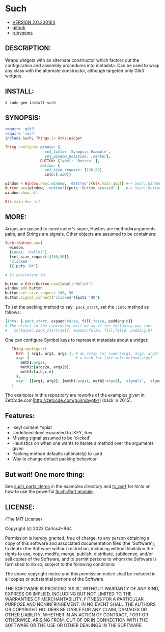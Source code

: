 # Such

* [VERSION 2.0.230104](https://github.com/carlosjhr64/such/releases)
* [github](https://www.github.com/carlosjhr64/such)
* [rubygems](https://rubygems.org/gems/such)

## DESCRIPTION:

Wraps widgets with an alternate constructor
which factors out the configuration and assembly procedures into metadata.
Can be used to wrap any class with the alternate constructor,
although targeted only Gtk3 widgets.

## INSTALL:

```shell
$ sudo gem install such
```

## SYNOPSIS:

```ruby
require 'gtk3'
require 'such'
include Such; Things.in Gtk::Widget

Thing.configure window: {
                  set_title: 'Synopsis Example',
                  set_window_position: :center},
                BUTTON: [label: 'Button!'],
                button: {
                  set_size_request: [100,50],
                  into:[:add]}

window = Window.new(:window, 'destroy'){Gtk.main_quit} #~> Such::Window
Button.new(window, :button!){puts 'Button pressed!'}   #~> Such::Button
window.show_all

Gtk.main #=> nil
```

## MORE:

Arrays are passed to constructer's super,
Hashes are method=>arguments pairs, and Strings are signals.
Other objects are assumed to be containers:

```ruby
Such::Button.new(
  window,
  [label: 'Hello!'],
  {set_size_request:[100,50]},
  'clicked'
  ){ puts 'OK'}

# Is equivalent to:

button = Gtk::Button.new(label:'Hello!')
window.add button
button.set_size_request 100, 50
button.signal_connect('clicked'){puts 'OK'}
```

To set the packing method to say `:pack_start`, set the `:into` method as follows:

```ruby
{into: [:pack_start, expand:false, fill:false, padding:0]}
# The effect in the contructor will be as if the following was run:
#   container.pack_start(self, expand:false, fill:false, padding:0)
```

One can configure Symbol keys to represent metadata about a widget:

```ruby
   Thing.configure(
     KEY: [ arg1, arg2, arg3 ], # an array for super(arg1, arg2, arg3)
     key: {                     # a hash for like self.method(args)
       meth1:args1,
       meth2:[args2a, args2b],
       meth3:[a,b,c,d]
     },
     key!: [[arg1, arg2], {meth1:args1, meth2:args2}, 'signal1', 'signal2'] # the splatter bang!
   )
```

The examples in this repository are reworks of the examples given in
ZetCode.com[http://zetcode.com/gui/rubygtk/] (back in 2015).

## Features:

* :key! content *splat
* Undefined :key! expanded to :KEY, :key
* Missing signal assumed to be 'clicked'
* Heuristics on when one wants to iterate a method over the arguments given
* Packing method defaults (ultimately) to :add
* Way to change default packing behaviour

## But wait!  One more thing:

See [such_parts_demo](examples/such_parts_demo) in the examples directory
and [tc_part](test/tc_part) for hints on how to use the powerful
[Such::Part module](lib/such/part.rb).

## LICENSE:

(The MIT License)

Copyright (c) 2023 CarlosJHR64

Permission is hereby granted, free of charge, to any person obtaining
a copy of this software and associated documentation files (the
'Software'), to deal in the Software without restriction, including
without limitation the rights to use, copy, modify, merge, publish,
distribute, sublicense, and/or sell copies of the Software, and to
permit persons to whom the Software is furnished to do so, subject to
the following conditions:

The above copyright notice and this permission notice shall be
included in all copies or substantial portions of the Software.

THE SOFTWARE IS PROVIDED 'AS IS', WITHOUT WARRANTY OF ANY KIND,
EXPRESS OR IMPLIED, INCLUDING BUT NOT LIMITED TO THE WARRANTIES OF
MERCHANTABILITY, FITNESS FOR A PARTICULAR PURPOSE AND NONINFRINGEMENT.
IN NO EVENT SHALL THE AUTHORS OR COPYRIGHT HOLDERS BE LIABLE FOR ANY
CLAIM, DAMAGES OR OTHER LIABILITY, WHETHER IN AN ACTION OF CONTRACT,
TORT OR OTHERWISE, ARISING FROM, OUT OF OR IN CONNECTION WITH THE
SOFTWARE OR THE USE OR OTHER DEALINGS IN THE SOFTWARE.
